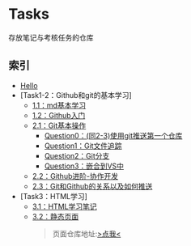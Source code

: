# Tasks
存放笔记与考核任务的仓库

## 索引
- [Hello](hello.md)
- [Task1-2：Github和git的基本学习]
    - [1.1：md基本学习](<Task1-2/Markdown学习笔记.md>)
    - [1.2：Github入门](<Task1-2/GitHub 入门学习笔记.md>)
    - [2.1：Git基本操作](<Task1-2/Git 基本操作指南.md>)
        - [Question0：(同2-3)使用git推送第一个仓库](<Task1-2/GitHub 与 Git 的关系及推送指南.md>)
        - [Question1：Git文件追踪](<Task1-2/Git 文件追踪的注意事项.md>)
        - [Question2：Git分支](<Task1-2/Git 分支.md>)
        - [Question3：嵌合到VS中](<Task1-2/在VSCode中使用 Git.md>)
    - [2.2：Github进阶-协作开发](<Task1-2/GitHub 进阶-协作开发.md>)
    - [2.3：Git和Github的关系以及如何推送](<Task1-2/GitHub 与 Git 的关系及推送指南.md>)
- [Task3：HTML学习]
    - [3.1：HTML学习笔记](<Task3/HTML学习笔记.md>)
    - [3.2：静态页面](<https://687jsassd.github.io/>)
      > 页面仓库地址:[>点我<](https://github.com/687jsassd/687jsassd.github.io)  